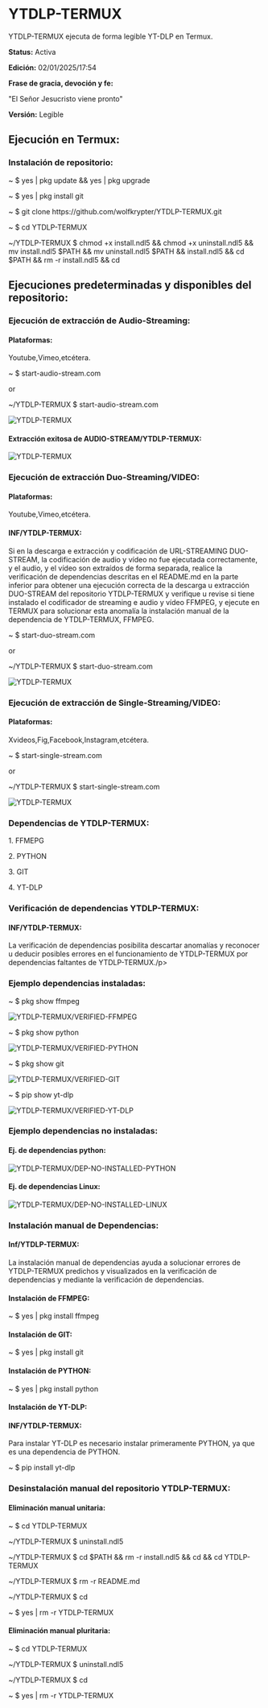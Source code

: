 # YTDLP-TERMUX
YTDLP-TERMUX ejecuta de forma
legible YT-DLP en Termux.
<p><strong>Status:</strong> Activa</p>
<p><strong>Edición:</strong> 02/01/2025/17:54</p>
<strong>Frase de gracia, devoción y fe:</strong>
<p>"El Señor Jesucristo viene pronto"</p>
<p><strong>Versión:</strong> Legible</p>



<h2>Ejecución en Termux:</h2>


<h3>Instalación de repositorio:</h3>


<p>~ $ yes | pkg update && yes | pkg upgrade</p>
<p>~ $ yes | pkg install git</p>
<p>~ $ git clone https://github.com/wolfkrypter/YTDLP-TERMUX.git</p>

<p>~ $ cd YTDLP-TERMUX</p>
<p>~/YTDLP-TERMUX $ chmod +x install.ndl5 && chmod +x uninstall.ndl5 && mv install.ndl5 $PATH && mv uninstall.ndl5 $PATH && install.ndl5 && cd $PATH && rm -r install.ndl5 && cd</p>





<h2>Ejecuciones predeterminadas y disponibles del repositorio:</h2>

<h3>Ejecución de extracción de Audio-Streaming:</h3>


<h4>Plataformas:</h4>
<p>Youtube,Vimeo,etcétera.</p>
<p>~ $ start-audio-stream.com</p>
<p>or</p>
<p>~/YTDLP-TERMUX $ start-audio-stream.com</p>
<img src="https://i.imgur.com/QgJchbr.jpeg" alt="YTDLP-TERMUX">


<h4>Extracción exitosa de AUDIO-STREAM/YTDLP-TERMUX:</h4>
<img src="https://i.imgur.com/gxCmjfK.jpeg" alt="YTDLP-TERMUX">

<h3>Ejecución de extracción Duo-Streaming/VIDEO:</h3>
<h4>Plataformas:</h4> <p>Youtube,Vimeo,etcétera.</p>



<h4>INF/YTDLP-TERMUX:</h4>
<p>Si en la descarga e extracción y codificación de URL-STREAMING DUO-STREAM, la codificación de audio y vídeo no fue ejecutada correctamente, y el audio, y el vídeo son extraídos de forma separada, realice la verificación de dependencias descritas en el README.md en la parte inferior para obtener una ejecución correcta de la descarga u extracción DUO-STREAM del repositorio YTDLP-TERMUX y verifique u revise si tiene instalado el codificador de streaming e audio y vídeo FFMPEG, y ejecute en TERMUX para solucionar esta anomalía la instalación manual de la dependencia de YTDLP-TERMUX, FFMPEG.</p>
<p>~ $ start-duo-stream.com</p>
<p>or</p>
<p>~/YTDLP-TERMUX $ start-duo-stream.com</p>

<img src="https://i.imgur.com/qhq9fFq.jpeg" alt="YTDLP-TERMUX">




<h3>Ejecución de extracción de Single-Streaming/VIDEO:</h3>
<h4>Plataformas:</h4> <p>Xvideos,Fig,Facebook,Instagram,etcétera.</p> 
<p>~ $ start-single-stream.com</p>
<p>or</p>
<p>~/YTDLP-TERMUX $ start-single-stream.com</p>
<img src="https://i.imgur.com/udIjvtt.jpeg" alt="YTDLP-TERMUX">




<h3>Dependencias de YTDLP-TERMUX:</h3>
<p>1. FFMEPG</p>
<p>2. PYTHON</p>
<p>3. GIT</p>
<p>4. YT-DLP</p>


<h3>Verificación de dependencias YTDLP-TERMUX:</h3>


<h4>INF/YTDLP-TERMUX:</h4>
<p>La verificación de dependencias posibilita descartar anomalías y reconocer u deducir posibles errores en el funcionamiento de YTDLP-TERMUX por dependencias faltantes de YTDLP-TERMUX./p>



<h3>Ejemplo dependencias instaladas:</h3>
<p>~ $ pkg show ffmpeg</p>
<img src="https://i.imgur.com/WnX60KZ.jpeg" alt="YTDLP-TERMUX/VERIFIED-FFMPEG">
<p>~ $ pkg show python</p>
<img src="https://i.imgur.com/Av4wjEq.jpeg" alt="YTDLP-TERMUX/VERIFIED-PYTHON">
<p>~ $ pkg show git</p>
<img src="https://i.imgur.com/4PxftUd.jpeg" alt="YTDLP-TERMUX/VERIFIED-GIT">
<p>~ $ pip show yt-dlp</p>
<img src="https://i.imgur.com/HH0Cm4g.jpeg" alt="YTDLP-TERMUX/VERIFIED-YT-DLP">
</br>
<h3>Ejemplo dependencias no instaladas:</h3>
<h4>Ej. de dependencias python:</h4>
<img src="https://i.imgur.com/OkkFVTW.jpeg" alt="YTDLP-TERMUX/DEP-NO-INSTALLED-PYTHON">
<h4>Ej. de dependencias Linux:</h4>
<img src="https://i.imgur.com/WptjBDe.jpeg" alt="YTDLP-TERMUX/DEP-NO-INSTALLED-LINUX">


<h3>Instalación manual de Dependencias:</h3>
<h4>Inf/YTDLP-TERMUX:</h4>
<p>La instalación manual de dependencias ayuda a solucionar errores de YTDLP-TERMUX predichos y visualizados en la verificación de dependencias y mediante la verificación de dependencias.</p>

<h4>Instalación de FFMPEG:</h4>
<p>~ $ yes | pkg install ffmpeg</p>
<h4>Instalación de GIT:</h4>
<p>~ $ yes | pkg install git</p>
<h4>Instalación de PYTHON:</h4>
<p>~ $ yes | pkg install python</p>
<h4>Instalación de YT-DLP:</h4>

<h4>INF/YTDLP-TERMUX:</h4>
<p>Para instalar YT-DLP es necesario instalar primeramente PYTHON, ya que es una dependencia de PYTHON.

<p>~ $ pip install yt-dlp</p>






<h3>Desinstalación manual del repositorio YTDLP-TERMUX:</h3>
<h4>Eliminación manual unitaria:</h4>
<p>~ $ cd YTDLP-TERMUX</p>
<p>~/YTDLP-TERMUX $ uninstall.ndl5</p>
<p>~/YTDLP-TERMUX $ cd $PATH && rm -r install.ndl5 && cd && cd YTDLP-TERMUX</p>
<p>~/YTDLP-TERMUX $ rm -r README.md</p>
<p>~/YTDLP-TERMUX $ cd</p>
<p>~ $ yes | rm -r YTDLP-TERMUX</p>
<h4>Eliminación manual pluritaria:</h4>
<p>~ $ cd YTDLP-TERMUX</p>
<p>~/YTDLP-TERMUX $ uninstall.ndl5</p>
<p>~/YTDLP-TERMUX $ cd</p>
<p>~ $ yes | rm -r YTDLP-TERMUX</p>

